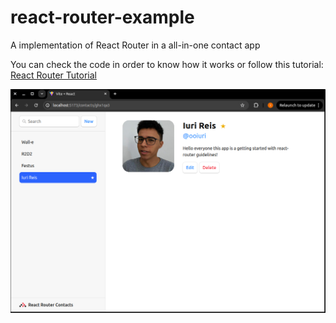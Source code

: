 # react-router-example
A implementation of React Router in a all-in-one contact app

You can check the code in order to know how it works or follow this tutorial:
[React Router Tutorial](https://reactrouter.com/en/main/start/tutorial)

![screenshot](docs/screenshot.png)